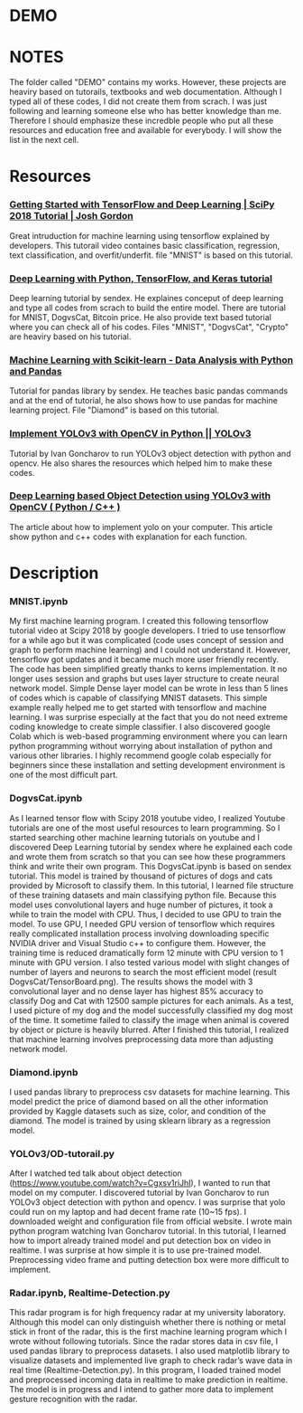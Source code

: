 # DEMO

# NOTES

 The folder called "DEMO" contains my works. However, these projects are heaviry based on tutorails, textbooks and web documentation. Although I typed all of these codes, I did not create them from scrach. I was just following and learning someone else who has better knowledge than me. Therefore I should emphasize these incredble people who put all these resources and education free and available for everybody. I will show the list in the next cell.

 # Resources

 ### [Getting Started with TensorFlow and Deep Learning | SciPy 2018 Tutorial | Josh Gordon ](https://www.youtube.com/watch?v=tYYVSEHq-io&t=5s)

Great intruduction for machine learning using tensorflow explained by developers. This tutorail video containes basic classification, regression, text classification, and overfit/underfit. file "MNIST" is based on this tutorial.

###  [Deep Learning with Python, TensorFlow, and Keras tutorial](https://www.youtube.com/watch?v=wQ8BIBpya2k&list=PLQVvvaa0QuDfhTox0AjmQ6tvTgMBZBEXN)

Deep learning tutorial by sendex. He explaines conceput of deep learning and type all codes from scrach to build the entire model. There are tutorial for MNIST, DogvsCat, Bitcoin price. He also provide text based tutorial where you can check all of his codes. Files "MNIST", "DogvsCat", "Crypto" are heaviry based on his tutorial.

###  [Machine Learning with Scikit-learn - Data Analysis with Python and Pandas](https://www.youtube.com/watch?v=BpPJxtOk8uw)

Tutorial for pandas library by sendex. He teaches basic pandas commands and at the end of tutorial, he also shows how to use pandas for machine learning project. File "Diamond" is based on this tutorial.

### [Implement YOLOv3 with OpenCV in Python || YOLOv3 ](https://www.youtube.com/watch?v=R0hipZXJjlI)

Tutorial by Ivan Goncharov to run YOLOv3 object detection with python and opencv. He also shares the resources which helped him to make these codes. 

### [Deep Learning based Object Detection using YOLOv3 with OpenCV ( Python / C++ )](https://www.learnopencv.com/deep-learning-based-object-detection-using-yolov3-with-opencv-python-c/)

The article about how to implement yolo on your computer. This article show python and c++ codes with explanation for each function. 

# Description

### MNIST.ipynb

My first machine learning program. I created this following tensorflow tutorial video at Scipy 2018 by google developers.  I tried to use tensorflow for a while ago but it was complicated (code uses concept of session and graph to perform machine learning) and I could not understand it. However, tensorflow got updates and it became much more user friendly recently. The code has been simplified greatly thanks to kerns implementation. It no longer uses session and graphs but uses layer structure to create neural network model. Simple Dense layer model can be wrote in less than 5 lines of codes which is capable of classifying MNIST datasets. This simple example really helped me to get started with tensorflow and machine learning. I was surprise especially at the fact that you do not need extreme coding knowledge to create simple classifier. I also discovered google Colab which is web-based programming environment where you can learn python programming without worrying about installation of python and various other libraries. I highly recommend google colab especially for beginners since these installation and setting development environment is one of the most difficult part.

### DogvsCat.ipynb

As I learned tensor flow with Scipy 2018 youtube video, I realized Youtube tutorials are one of the most useful resources to learn programming. So I started searching other machine learning tutorials on youtube and I discovered Deep Learning tutorial by sendex where he explained each code and wrote them from scratch so that you can see how these programmers think and write their own program. This DogvsCat.ipynb is based on sendex tutorial. This model is trained by thousand of pictures of dogs and cats provided by Microsoft to classify them. In this tutorial, I learned file structure of these training datasets and main classifying python file. Because this model uses convolutional layers and huge number of pictures, it took a while to train the model with CPU. Thus, I decided to use GPU to train the model. To use GPU, I needed GPU version of tensorflow which requires really complicated installation process involving downloading specific NVIDIA driver and Visual Studio c++ to configure them. However, the training time is reduced dramatically form 12 minute with CPU version to 1 minute with GPU version. I also tested various model with slight changes of number of layers and neurons to search the most efficient model (result DogvsCat/TensorBoard.png).  The results shows the model with 3 convolutional layer and no dense layer has highest 85% accuracy to classify Dog and Cat with 12500 sample pictures for each animals. As a test, I used picture of my dog and the model successfully classified my dog most of the time. It sometime failed to classify the image when animal is covered by object or picture is heavily blurred. After I finished this tutorial, I realized that machine learning involves preprocessing data more than adjusting network model. 

### Diamond.ipynb

I used pandas library to preprocess csv datasets for machine learning. This model predict the price of diamond based on all the other information provided by Kaggle datasets such as size, color, and condition of the diamond. The model is trained by using sklearn library as a regression model. 

### YOLOv3/OD-tutorail.py

After I watched ted talk about object detection (https://www.youtube.com/watch?v=Cgxsv1riJhI), I wanted to run that model on my computer. I discovered tutorial by Ivan Goncharov to run YOLOv3 object detection with python and opencv. I was surprise that yolo could run on my laptop and had decent frame rate (10~15 fps). I downloaded weight and configuration file from official website. I wrote main python program watching Ivan Goncharov tutorial. In this tutorial, I learned how to import already trained model and put detection box on video in realtime. I was surprise at how simple it is to use pre-trained model. Preprocessing video frame and putting detection box were more difficult to implement. 

### Radar.ipynb, Realtime-Detection.py

This radar program is for high frequency radar at my university laboratory.  Although this model can only distinguish whether there is nothing or metal stick in front of the radar,  this is the first machine learning program which I wrote without following tutorials. Since the radar stores data in csv file, I used pandas library to preprocess datasets. I also used matplotlib library to visualize datasets and implemented live graph to check radar’s wave data in real time (Realtime-Detection.py). In this program, I loaded trained model and preprocessed incoming data in realtime to make prediction in realtime. The model is in progress and I intend to gather more data to implement gesture recognition with the radar. 

